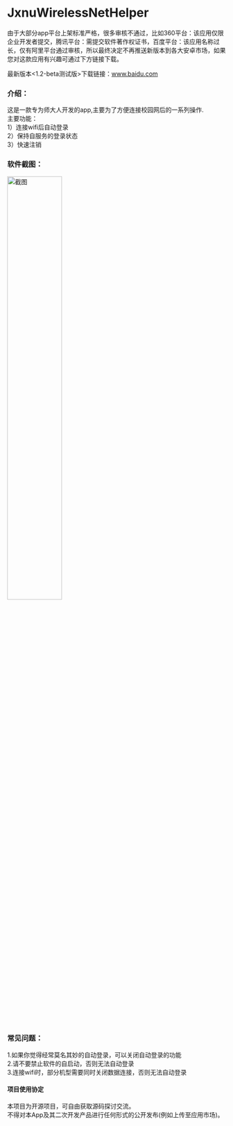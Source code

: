 # JxnuWirelessNetHelper
由于大部分app平台上架标准严格，很多审核不通过，比如360平台：该应用仅限企业开发者提交，腾讯平台：需提交软件著作权证书，百度平台：该应用名称过长，仅有阿里平台通过审核，所以最终决定不再推送新版本到各大安卓市场，如果您对这款应用有兴趣可通过下方链接下载。<br>

最新版本<1.2-beta测试版>下载链接：www.baidu.com<br>

### 介绍：<br>
这是一款专为师大人开发的app,主要为了方便连接校园网后的一系列操作.<br>
主要功能：<br>
1）连接wifi后自动登录<br>
2）保持自服务的登录状态<br>
3）快速注销<br>
  
### 软件截图：<br>

<img src="https://raw.githubusercontent.com/mgzgithub/JxnuWirelessNetHelper/master/img/screen.png" width="50%" height="50%" alt="截图"/>

### 常见问题：<br>
1.如果你觉得经常莫名其妙的自动登录，可以关闭自动登录的功能<br>
2.请不要禁止软件的自启动，否则无法自动登录<br>
3.连接wifi时，部分机型需要同时关闭数据连接，否则无法自动登录<br>


#### 项目使用协定<br>
本项目为开源项目，可自由获取源码探讨交流。<br>
不得对本App及其二次开发产品进行任何形式的公开发布(例如上传至应用市场)。<br>
